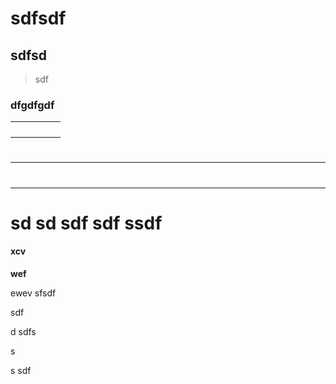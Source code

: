 # sdfsdf

## sdfsd&#x20;

> sdf

### dfgdfgdf

|   |   |   |   |   |
| - | - | - | - | - |
|   |   |   |   |   |
|   |   |   |   |   |
|   |   |   |   |   |
|   |   |   |   |   |

#

***

#

***

# sd sd   sdf  sdf ssdf&#x20;

#### xcv

**wef**

ewev sfsdf&#x20;

sdf

d  sdfs

&#x20;s

s sdf